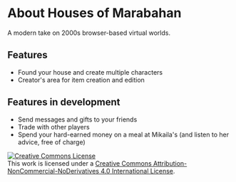# About Houses of Marabahan
A modern take on 2000s browser-based virtual worlds.

## Features
- Found your house and create multiple characters 
- Creator's area for item creation and edition

## Features in development

- Send messages and gifts to your friends
- Trade with other players
- Spend your hard-earned money on a meal at Mikaila's (and listen to her advice, free of charge)

<a rel="license" href="http://creativecommons.org/licenses/by-nc-nd/4.0/"><img alt="Creative Commons License" style="border-width:0" src="https://i.creativecommons.org/l/by-nc-nd/4.0/88x31.png" /></a><br />This work is licensed under a <a rel="license" href="http://creativecommons.org/licenses/by-nc-nd/4.0/">Creative Commons Attribution-NonCommercial-NoDerivatives 4.0 International License</a>.
